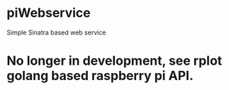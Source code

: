 # piWebservice
Simple Sinatra based web service


# No longer in development, see rpIot golang based raspberry pi API. 
